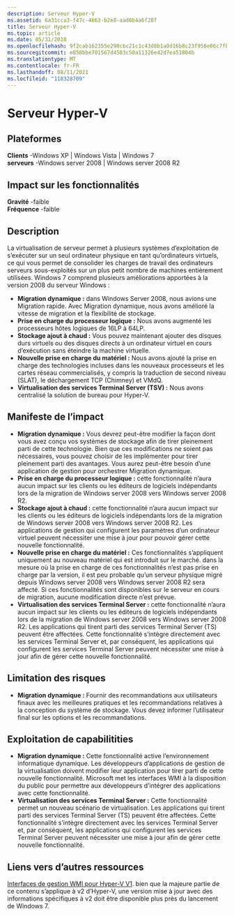 ```yaml
---
description: Serveur Hyper-V
ms.assetid: 6a31cca3-f47c-4663-b2e8-aad6b4a6f28f
title: Serveur Hyper-V
ms.topic: article
ms.date: 05/31/2018
ms.openlocfilehash: 9f2cab162355e298cbc21c1c43d8b1a0d16b8c23f958e06c7fb28a8ecb6e3309
ms.sourcegitcommit: e858bbe701567d4583c50a11326e42d7ea51804b
ms.translationtype: MT
ms.contentlocale: fr-FR
ms.lasthandoff: 08/11/2021
ms.locfileid: "118328709"
---
```

# <a name="server-hyper-v"></a>Serveur Hyper-V

## <a name="platforms"></a>Plateformes

 **Clients** -Windows XP \| Windows Vista \| Windows 7  
**serveurs** -Windows server 2008 \| Windows server 2008 R2  

## <a name="feature-impact"></a>Impact sur les fonctionnalités

 **Gravité** -faible  
**Fréquence** -faible  





## <a name="description"></a>Description

La virtualisation de serveur permet à plusieurs systèmes d’exploitation de s’exécuter sur un seul ordinateur physique en tant qu’ordinateurs virtuels, ce qui vous permet de consolider les charges de travail des ordinateurs serveurs sous-exploités sur un plus petit nombre de machines entièrement utilisées. Windows 7 comprend plusieurs améliorations apportées à la version 2008 du serveur Windows :

-   **Migration dynamique :** dans Windows Server 2008, nous avions une Migration rapide. Avec Migration dynamique, nous avons amélioré la vitesse de migration et la flexibilité de stockage.
-   **Prise en charge du processeur logique :** Nous avons augmenté les processeurs hôtes logiques de 16LP à 64LP.
-   **Stockage ajout à chaud :** Vous pouvez maintenant ajouter des disques durs virtuels ou des disques directs à un ordinateur virtuel en cours d’exécution sans éteindre la machine virtuelle.
-   **Nouvelle prise en charge du matériel :** Nous avons ajouté la prise en charge des technologies incluses dans les nouveaux processeurs et les cartes réseau commercialisés, y compris la traduction de second niveau (SLAT), le déchargement TCP (Chimney) et VMdQ.
-   **Virtualisation des services Terminal Server (TSV) :** Nous avons centralisé la solution de bureau pour Hyper-V.

## <a name="manifestation-of-impact"></a>Manifeste de l’impact

-   **Migration dynamique :** Vous devrez peut-être modifier la façon dont vous avez conçu vos systèmes de stockage afin de tirer pleinement parti de cette technologie. Bien que ces modifications ne soient pas nécessaires, vous pouvez choisir de les implémenter pour tirer pleinement parti des avantages. Vous aurez peut-être besoin d’une application de gestion pour orchestrer Migration dynamique.
-   **Prise en charge du processeur logique :** cette fonctionnalité n’aura aucun impact sur les clients ou les éditeurs de logiciels indépendants lors de la migration de Windows server 2008 vers Windows server 2008 R2.
-   **Stockage ajout à chaud :** cette fonctionnalité n’aura aucun impact sur les clients ou les éditeurs de logiciels indépendants lors de la migration de Windows server 2008 vers Windows server 2008 R2. Les applications de gestion qui configurent les paramètres d’un ordinateur virtuel peuvent nécessiter une mise à jour pour pouvoir gérer cette nouvelle fonctionnalité.
-   **Nouvelle prise en charge du matériel :** Ces fonctionnalités s’appliquent uniquement au nouveau matériel qui est introduit sur le marché. dans la mesure où la prise en charge de ces fonctionnalités n’est pas prise en charge par la version, il est peu probable qu’un serveur physique migré depuis Windows server 2008 vers Windows server 2008 R2 sera affecté. Si ces fonctionnalités sont disponibles sur le serveur en cours de migration, aucune modification directe n’est prévue.
-   **Virtualisation des services Terminal Server :** cette fonctionnalité n’aura aucun impact sur les clients ou les éditeurs de logiciels indépendants lors de la migration de Windows server 2008 vers Windows server 2008 R2. Les applications qui tirent parti des services Terminal Server (TS) peuvent être affectées. Cette fonctionnalité s’intègre directement avec les services Terminal Server et, par conséquent, les applications qui configurent les services Terminal Server peuvent nécessiter une mise à jour afin de gérer cette nouvelle fonctionnalité.

## <a name="mitigation"></a>Limitation des risques

-   **Migration dynamique :** Fournir des recommandations aux utilisateurs finaux avec les meilleures pratiques et les recommandations relatives à la conception du système de stockage. Vous devez informer l’utilisateur final sur les options et les recommandations.

## <a name="leveraging-capabilitities"></a>Exploitation de capabilitities

-   **Migration dynamique :** Cette fonctionnalité active l’environnement informatique dynamique. Les développeurs d’applications de gestion de la virtualisation doivent modifier leur application pour tirer parti de cette nouvelle fonctionnalité. Microsoft met les interfaces WMI à la disposition du public pour permettre aux développeurs d’intégrer des applications avec cette fonctionnalité.
-   **Virtualisation des services Terminal Server :** Cette fonctionnalité permet un nouveau scénario de virtualisation. Les applications qui tirent parti des services Terminal Server (TS) peuvent être affectées. Cette fonctionnalité s’intègre directement avec les services Terminal Server et, par conséquent, les applications qui configurent les services Terminal Server peuvent nécessiter une mise à jour afin de gérer cette nouvelle fonctionnalité.

## <a name="links-to-other-resources"></a>Liens vers d’autres ressources

[Interfaces de gestion WMI pour Hyper-V V1](/previous-versions/windows/desktop/virtual/windows-virtualization-portal). bien que la majeure partie de ce contenu s’applique à v2 d’Hyper-V, une version mise à jour avec des informations spécifiques à v2 doit être disponible plus près du lancement de Windows 7.

 

 
